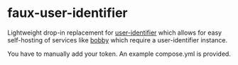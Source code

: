 # faux-user-identifier
Lightweight drop-in replacement for [user-identifier](https://github.com/pebble-dev/user-identifier) which allows for easy self-hosting of services like [bobby](https://github.com/pebble-dev/bobby-assistant) which require a user-identifier instance.

You have to manually add your token. An example compose.yml is provided.
